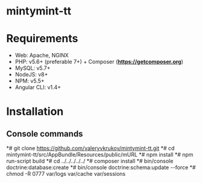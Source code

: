 # mintymint-tt

Requirements
========================
 * Web: Apache, NGINX
 * PHP: v5.6+ (preferable 7+) + Composer ([**https:\/\/getcomposer.org**][1])
 * MySQL: v5.7+
 * NodeJS: v8+
 * NPM: v5.5+
 * Angular CLI: v1.4+

Installation
========================
Console commands
------------------------
 *# git clone https://github.com/valeryvkrukov/mintymint-tt.git
 *# cd mintymint-tt/src/AppBundle/Resources/public/mURL
 *# npm install
 *# npm run-script build
 *# cd ../../../../../
 *# composer install
 *# bin/console doctrine:database:create
 *# bin/console doctrine:schema:update --force
 *# chmod -R 0777 var/logs var/cache var/sessions

[1]:  https://getcomposer.org/
